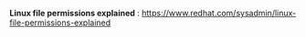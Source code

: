 **Linux file permissions explained** : https://www.redhat.com/sysadmin/linux-file-permissions-explained
